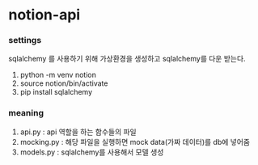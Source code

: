 # notion-api


### settings
sqlalchemy 를 사용하기 위해 가상환경을 생성하고 sqlalchemy를 다운 받는다.
1. python -m venv notion
2. source notion/bin/activate
3. pip install sqlalchemy


### meaning
1. api.py
: api 역할을 하는 함수들의 파일
2. mocking.py
: 해당 파일을 실행하면 mock data(가짜 데이터)를 db에 넣어줌
3. models.py
: sqlalchemy를 사용해서 모델 생성